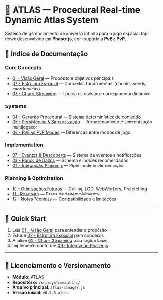 # 📜 ATLAS — Procedural Real-time Dynamic Atlas System

Sistema de gerenciamento de universo infinito para o jogo espacial top-down desenvolvido em **Phaser.js**, com suporte a **PvE e PvP**.

## 📑 Índice de Documentação

### Core Concepts
- [01 - Visão Geral](./01-overview.md) — Propósito e objetivos principais
- [02 - Estrutura Espacial](./02-spatial-structure.md) — Conceitos fundamentais (chunks, seeds, coordenadas)
- [03 - Chunk Streaming](./03-chunk-streaming.md) — Lógica de divisão e carregamento dinâmico

### Systems
- [04 - Geração Procedural](./04-procedural-generation.md) — Sistema determinístico de conteúdo
- [05 - Persistência & Sincronização](./05-persistence-sync.md) — Armazenamento e sincronização multijogador
- [06 - PvE vs PvP Modes](./06-pve-pvp-modes.md) — Diferenças entre modos de jogo

### Implementation
- [07 - Eventos & Descoberta](./07-events-discovery.md) — Sistema de eventos e notificações
- [08 - Banco de Dados](./08-database-indices.md) — Schema e índices recomendados
- [09 - Integração Phaser.js](./09-phaser-integration.md) — Pipeline de implementação

### Planning & Optimization
- [10 - Otimizações Futuras](./10-optimizations.md) — Culling, LOD, WebWorkers, Prefetching
- [11 - Roadmap](./11-roadmap.md) — Fases de desenvolvimento
- [12 - Notas Técnicas](./12-technical-notes.md) — Compatibilidade e limitações

---

## 🎯 Quick Start

1. Leia [01 - Visão Geral](./01-overview.md) para entender o propósito
2. Estude [02 - Estrutura Espacial](./02-spatial-structure.md) para conceitos
3. Analise [03 - Chunk Streaming](./03-chunk-streaming.md) para lógica base
4. Implemente conforme [09 - Integração Phaser.js](./09-phaser-integration.md)

---

## 📡 Licenciamento e Versionamento

- **Módulo:** ATLAS  
- **Repositório:** `/src/systems/atlas/`  
- **Arquivo principal:** `atlas-manager.js`  
- **Versão inicial:** `v0.1.0-alpha`
